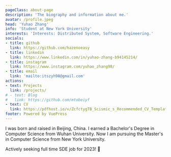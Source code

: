 ```yaml
---
pageClass: about-page
description: 'The biography and information about me.'
avatar: /profile.jpeg
head: 'Yuhao Zhang'
info: 'Student at New York University'
interests: 'Interests: Distributed System, Software Engineering.'
socials:
- title: github
  link: https://github.com/hazenoeasy
- title: linkedin
  link: https://www.linkedin.com/in/yuhao-zhang-b94145214/
- title: instagram
  link: https://www.instagram.com/yuhao_zhang98/
- title: email
  link: 'mailto:itszyh98@gmail.com'
actions:
- text: Projects
  link: /projects/
# - text: Blog
#   link: https://github.com/mtobeiyf
- text: CV
  link: https://pdfhost.io/v/ZcfctygTB_Scismic_s_Recommended_CV_Template_for_Biotech_and_Pharma_Jobs
footer: Powered by VuePress
---
```


<AboutCard :frontmatter="$page.frontmatter" >

I was born and raised in Beijing, China. I earned a Bachelor's Degree in Computer Science from Wuhan University. Now I am pursuing the Master's in Computer Science from New York University.  

Actively seeking full time SDE job for 2023! :dizzy:

</AboutCard>

<style lang="stylus">

.theme-container.about-page .page
  background-color #e6ecf0
  min-height calc(100vh)
  
  .last-updated
    display none

</style>
